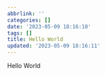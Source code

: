 ```yaml
---
abbrlink: ''
categories: []
date: '2023-05-09 18:16:10'
tags: []
title: Hello World
updated: '2023-05-09 18:16:11'
---
```

Hello World
